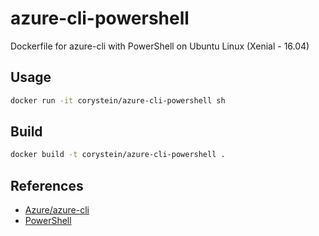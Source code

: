 # azure-cli-powershell

Dockerfile for azure-cli with PowerShell on Ubuntu Linux (Xenial - 16.04)

## Usage

```sh
docker run -it corystein/azure-cli-powershell sh
```

## Build

```sh
docker build -t corystein/azure-cli-powershell .
```

## References

- [Azure/azure-cli](https://github.com/Azure/azure-cli)
- [PowerShell](https://github.com/PowerShell/PowerShell)
